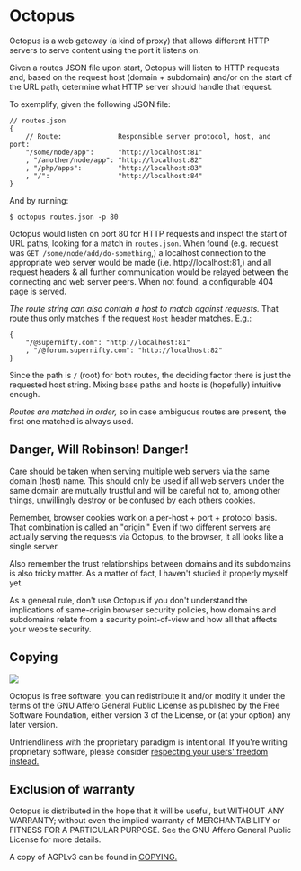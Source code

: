Octopus
=======

Octopus is a web gateway (a kind of proxy) that allows different HTTP servers to serve content using the port it listens on.

Given a routes JSON file upon start, Octopus will listen to HTTP requests and, based on the request host (domain + subdomain) and/or on the start of the URL path, determine what HTTP server should handle that request.

To exemplify, given the following JSON file:

    // routes.json
    {
        // Route:              Responsible server protocol, host, and port:
        "/some/node/app":      "http://localhost:81"
        , "/another/node/app": "http://localhost:82"
        , "/php/apps":         "http://localhost:83"
        , "/":                 "http://localhost:84"
    }

And by running:

    $ octopus routes.json -p 80

Octopus would listen on port 80 for HTTP requests and inspect the start of URL paths, looking for a match in `routes.json`. When found (e.g. request was `GET /some/node/add/do-something`,) a localhost connection to the appropriate web server would be made (i.e. http://localhost:81,) and all request headers & all further communication would be relayed between the connecting and web server peers. When not found, a configurable 404 page is served.

_The route string can also contain a host to match against requests._ That route thus only matches if the request `Host` header matches. E.g.:

    {
        "/@supernifty.com": "http://localhost:81"
        , "/@forum.supernifty.com": "http://localhost:82"
    }

Since the path is `/` (root) for both routes, the deciding factor there is just the requested host string. Mixing base paths and hosts is (hopefully) intuitive enough.

_Routes are matched in order,_ so in case ambiguous routes are present, the first one matched is always used.

Danger, Will Robinson! Danger!
------------------------------

Care should be taken when serving multiple web servers via the same domain (host) name. This should only be used if all web servers under the same domain are mutually trustful and will be careful not to, among other things, unwillingly destroy or be confused by each others cookies.

Remember, browser cookies work on a per-host + port + protocol basis. That combination is called an "origin." Even if two different servers are actually serving the requests via Octopus, to the browser, it all looks like a single server.

Also remember the trust relationships between domains and its subdomains is also tricky matter. As a matter of fact, I haven't studied it properly myself yet.

As a general rule, don't use Octopus if you don't understand the implications of same-origin browser security policies, how domains and subdomains relate from a security point-of-view and how all that affects your website security.

Copying
-------

![](https://www.gnu.org/graphics/agplv3-155x51.png)

Octopus is free software: you can redistribute it and/or modify it under the terms of the GNU Affero General Public License as published by the Free Software Foundation, either version 3 of the License, or (at your option) any later version.

Unfriendliness with the proprietary paradigm is intentional. If you're writing proprietary software, please consider [respecting your users' freedom instead.](https://www.gnu.org/philosophy/free-sw.html)

Exclusion of warranty
---------------------

Octopus is distributed in the hope that it will be useful, but WITHOUT ANY WARRANTY; without even the implied warranty of MERCHANTABILITY or FITNESS FOR A PARTICULAR PURPOSE. See the GNU Affero General Public License for more details.

A copy of AGPLv3 can be found in [COPYING.](COPYING)
